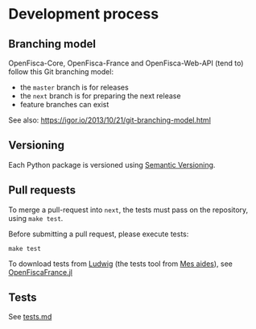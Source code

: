 # Development process

## Branching model

OpenFisca-Core, OpenFisca-France and OpenFisca-Web-API (tend to) follow this Git branching model:

* the `master` branch is for releases
* the `next` branch is for preparing the next release
* feature branches can exist

See also: https://igor.io/2013/10/21/git-branching-model.html

## Versioning

Each Python package is versioned using [Semantic Versioning](http://semver.org/).

## Pull requests

To merge a pull-request into `next`, the tests must pass on the repository, using `make test`.

Before submitting a pull request, please execute tests:

    make test

To download tests from [Ludwig](https://mes-aides.gouv.fr/tests/)
(the tests tool from [Mes aides](https://mes-aides.gouv.fr/)),
see [OpenFiscaFrance.jl](https://github.com/openfisca/OpenFiscaFrance.jl)

## Tests

See [tests.md](tests.md)
